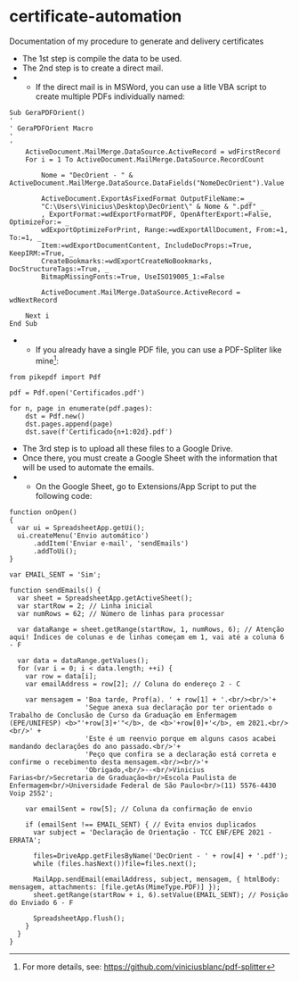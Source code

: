 # certificate-automation
Documentation of my procedure to generate and delivery certificates

- The 1st step is compile the data to be used.
- The 2nd step is to create a direct mail.
- - If the direct mail is in MSWord, you can use a litle VBA script to create multiple PDFs individually named:

```
Sub GeraPDFOrient()
'
' GeraPDFOrient Macro
'
'
    ActiveDocument.MailMerge.DataSource.ActiveRecord = wdFirstRecord
    For i = 1 To ActiveDocument.MailMerge.DataSource.RecordCount

        Nome = "DecOrient - " & ActiveDocument.MailMerge.DataSource.DataFields("NomeDecOrient").Value

        ActiveDocument.ExportAsFixedFormat OutputFileName:= _
        "C:\Users\Vinicius\Desktop\DecOrient\" & Nome & ".pdf" _
        , ExportFormat:=wdExportFormatPDF, OpenAfterExport:=False, OptimizeFor:= _
        wdExportOptimizeForPrint, Range:=wdExportAllDocument, From:=1, To:=1, _
        Item:=wdExportDocumentContent, IncludeDocProps:=True, KeepIRM:=True, _
        CreateBookmarks:=wdExportCreateNoBookmarks, DocStructureTags:=True, _
        BitmapMissingFonts:=True, UseISO19005_1:=False

        ActiveDocument.MailMerge.DataSource.ActiveRecord = wdNextRecord

    Next i
End Sub
```

- - If you already have a single PDF file, you can use a PDF-Spliter like mine[^1]:

[^1]: For more details, see: https://github.com/viniciusblanc/pdf-splitter

```
from pikepdf import Pdf

pdf = Pdf.open('Certificados.pdf')

for n, page in enumerate(pdf.pages):
    dst = Pdf.new()
    dst.pages.append(page)
    dst.save(f'Certificado{n+1:02d}.pdf')
```

- The 3rd step is to upload all these files to a Google Drive.
- Once there, you must create a Google Sheet with the information that will be used to automate the emails.
- - On the Google Sheet, go to Extensions/App Script to put the following code:

```
function onOpen() 
{
  var ui = SpreadsheetApp.getUi();
  ui.createMenu('Envio automático')
      .addItem('Enviar e-mail', 'sendEmails')
      .addToUi();
}

var EMAIL_SENT = 'Sim';

function sendEmails() {
  var sheet = SpreadsheetApp.getActiveSheet();
  var startRow = 2; // Linha inicial
  var numRows = 62; // Número de linhas para processar
  
  var dataRange = sheet.getRange(startRow, 1, numRows, 6); // Atenção aqui! Índices de colunas e de linhas começam em 1, vai até a coluna 6 - F

  var data = dataRange.getValues();
  for (var i = 0; i < data.length; ++i) {
    var row = data[i];
    var emailAddress = row[2]; // Coluna do endereço 2 - C

    var mensagem = 'Boa tarde, Prof(a). ' + row[1] + '.<br/><br/>'+
                   'Segue anexa sua declaração por ter orientado o Trabalho de Conclusão de Curso da Graduação em Enfermagem (EPE/UNIFESP) <b>"'+row[3]+'"</b>, de <b>'+row[0]+'</b>, em 2021.<br/><br/>' + 
                   'Este é um reenvio porque em alguns casos acabei mandando declarações do ano passado.<br/>'+
                   'Peço que confira se a declaração está correta e confirme o recebimento desta mensagem.<br/><br/>'+
                   'Obrigado,<br/>--<br/>Vinicius Farias<br/>Secretaria de Graduação<br/>Escola Paulista de Enfermagem<br/>Universidade Federal de São Paulo<br/>(11) 5576-4430 Voip 2552';
    
    var emailSent = row[5]; // Coluna da confirmação de envio

    if (emailSent !== EMAIL_SENT) { // Evita envios duplicados
      var subject = 'Declaração de Orientação - TCC ENF/EPE 2021 - ERRATA';
      
      files=DriveApp.getFilesByName('DecOrient - ' + row[4] + '.pdf');
      while (files.hasNext())file=files.next();

      MailApp.sendEmail(emailAddress, subject, mensagem, { htmlBody: mensagem, attachments: [file.getAs(MimeType.PDF)] });
      sheet.getRange(startRow + i, 6).setValue(EMAIL_SENT); // Posição do Enviado 6 - F

      SpreadsheetApp.flush();
    }
  }
}
```
  
